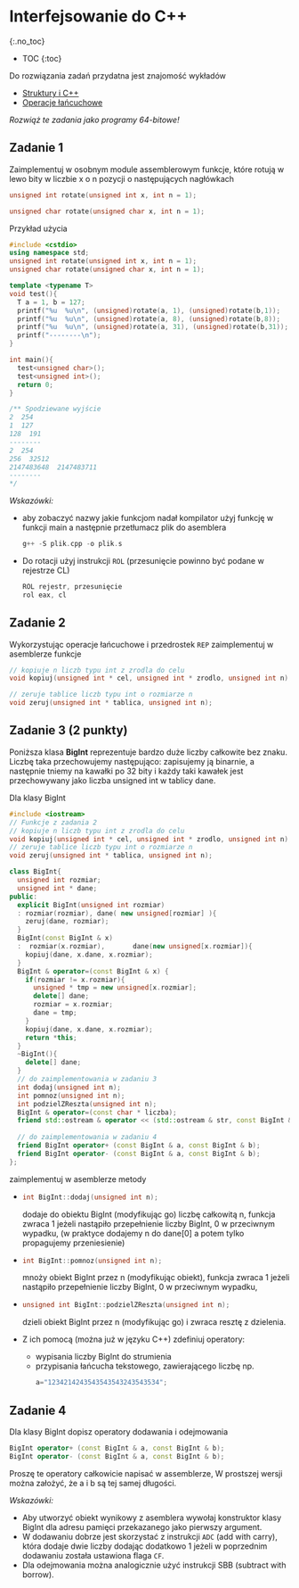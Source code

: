 Interfejsowanie do C++
===============================
{:.no_toc}

* TOC
{:toc}

Do rozwiązania zadań przydatna jest znajomość wykładów
* [Struktury i C++](https://ww2.ii.uj.edu.pl/~kapela/pn/tableOfContent.php?lectureNumber=8)
* [Operacje łańcuchowe](https://ww2.ii.uj.edu.pl/~kapela/pn/tableOfContent.php?lectureNumber=11)

*Rozwiąż te zadania jako programy 64-bitowe!*

## Zadanie 1
Zaimplementuj w osobnym module assemblerowym funkcje, które rotują w lewo bity w liczbie x o n pozycji o następujących nagłówkach  
```cpp
unsigned int rotate(unsigned int x, int n = 1);

unsigned char rotate(unsigned char x, int n = 1);
```

Przykład użycia
```cpp
#include <cstdio>
using namespace std;
unsigned int rotate(unsigned int x, int n = 1);
unsigned char rotate(unsigned char x, int n = 1);

template <typename T>
void test(){
  T a = 1, b = 127;
  printf("%u  %u\n", (unsigned)rotate(a, 1), (unsigned)rotate(b,1));
  printf("%u  %u\n", (unsigned)rotate(a, 8), (unsigned)rotate(b,8));
  printf("%u  %u\n", (unsigned)rotate(a, 31), (unsigned)rotate(b,31));
  printf("--------\n");
}

int main(){
  test<unsigned char>();
  test<unsigned int>();
  return 0;
}

/** Spodziewane wyjście
2  254
1  127
128  191
--------
2  254
256  32512
2147483648  2147483711
--------
*/
```

*Wskazówki:* 
*  aby zobaczyć nazwy jakie funkcjom nadał kompilator użyj funkcję w funkcji main a następnie przetłumacz plik do asemblera 
   ```cpp
   g++ -S plik.cpp -o plik.s
   ```
*  Do rotacji użyj instrukcji `ROL` (przesunięcie powinno być podane w rejestrze CL)
   ```cpp
   ROL rejestr, przesunięcie
   rol eax, cl
   ```
   
## Zadanie 2

Wykorzystując operacje łańcuchowe i  przedrostek `REP` zaimplementuj w asemblerze funkcje
```cpp
// kopiuje n liczb typu int z zrodla do celu 
void kopiuj(unsigned int * cel, unsigned int * zrodlo, unsigned int n);

// zeruje tablice liczb typu int o rozmiarze n
void zeruj(unsigned int * tablica, unsigned int n);
```

## Zadanie 3 (2 punkty)
Poniższa klasa **BigInt** reprezentuje bardzo duże liczby całkowite bez znaku. Liczbę taka przechowujemy następująco:
zapisujemy ją binarnie, a następnie tniemy na kawałki po 32 bity i każdy taki kawałek jest przechowywany jako liczba unsigned int w tablicy dane. 

Dla klasy BigInt 
```cpp
#include <iostream>
// Funkcje z zadania 2
// kopiuje n liczb typu int z zrodla do celu 
void kopiuj(unsigned int * cel, unsigned int * zrodlo, unsigned int n);
// zeruje tablice liczb typu int o rozmiarze n
void zeruj(unsigned int * tablica, unsigned int n);

class BigInt{  
  unsigned int rozmiar;   
  unsigned int * dane;      
public:  
  explicit BigInt(unsigned int rozmiar) 
  : rozmiar(rozmiar), dane( new unsigned[rozmiar] ){
    zeruj(dane, rozmiar);  
  }  
  BigInt(const BigInt & x)   
  :  rozmiar(x.rozmiar),       dane(new unsigned[x.rozmiar]){     
    kopiuj(dane, x.dane, x.rozmiar);  
  }    
  BigInt & operator=(const BigInt & x) {    
    if(rozmiar != x.rozmiar){      
      unsigned * tmp = new unsigned[x.rozmiar];      
      delete[] dane;       
      rozmiar = x.rozmiar;      
      dane = tmp;    
    }    
    kopiuj(dane, x.dane, x.rozmiar);    
    return *this;  
  }  
  ~BigInt(){		    
    delete[] dane;  
  }
  // do zaimplementowania w zadaniu 3  
  int dodaj(unsigned int n);  
  int pomnoz(unsigned int n);  
  int podzielZReszta(unsigned int n);    
  BigInt & operator=(const char * liczba);  
  friend std::ostream & operator << (std::ostream & str, const BigInt & x);
  
  // do zaimplementowania w zadaniu 4  
  friend BigInt operator+ (const BigInt & a, const BigInt & b);  
  friend BigInt operator- (const BigInt & a, const BigInt & b);
}; 
```
zaimplementuj w asemblerze metody 
* ```cpp
  int BigInt::dodaj(unsigned int n);
  ```
  dodaje do obiektu BigInt (modyfikując go) liczbę całkowitą n,
  funkcja zwraca 1 jeżeli nastąpiło przepełnienie liczby BigInt, 0 w przeciwnym wypadku,
  (w praktyce dodajemy n do  dane[0] a potem tylko propagujemy przeniesienie)

* ```cpp
  int BigInt::pomnoz(unsigned int n);
  ```
  mnoży obiekt BigInt  przez n (modyfikując obiekt),
  funkcja zwraca 1 jeżeli nastąpiło przepełnienie liczby BigInt, 0 w przeciwnym wypadku,

* ```cpp
  unsigned int BigInt::podzielZReszta(unsigned int n);
  ```
  dzieli obiekt BigInt przez n (modyfikując go) i zwraca resztę z dzielenia.

* Z ich pomocą (można już w języku C++) zdefiniuj operatory:
  * wypisania liczby BigInt do strumienia 
  * przypisania łańcucha tekstowego, zawierającego liczbę np.   
    ```cpp
    a="1234214243543543543243543534";
    ```

## Zadanie 4
Dla klasy BigInt dopisz operatory dodawania i odejmowania 
```cpp
BigInt operator+ (const BigInt & a, const BigInt & b);
BigInt operator- (const BigInt & a, const BigInt & b);
```
Proszę te operatory całkowicie napisać w assemblerze, 
W prostszej wersji można założyć, że a i b są tej samej długości.

*Wskazówki:*
* Aby utworzyć obiekt wynikowy z asemblera wywołaj konstruktor klasy BigInt dla adresu pamięci przekazanego jako pierwszy argument.  
* W dodawaniu dobrze jest skorzystać z instrukcji `ADC` (add with carry), która dodaje dwie liczby dodając dodatkowo 1 jeżeli w poprzednim dodawaniu została ustawiona flaga `CF`.
* Dla odejmowania można analogicznie użyć instrukcji SBB (subtract with borrow).
